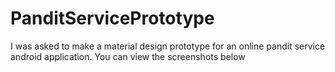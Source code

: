 # PanditServicePrototype
I was asked to make a material design prototype for an online pandit service android application. You can view the screenshots below
